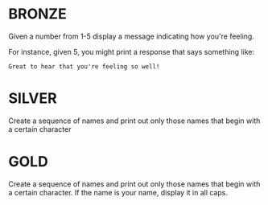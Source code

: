 ﻿# BRONZE
Given a number from 1-5 display a message indicating how you're feeling.

For instance, given 5, you might print a response that says something like:

    Great to hear that you're feeling so well!

<!--
var feeling = 6;

switch (feeling)
{
    case 1:
        Console.WriteLine("Dang. We hope your day gets better!");
        break;
        
    case 2:
        Console.WriteLine("Oh. Sorry to hear that.");
        break;
        
    case 3:
        Console.WriteLine("Hope things get better!");
        break;
        
    case 4:
        Console.WriteLine("Good stuff!");
        break;
        
    case 5:
        Console.WriteLine("Great to hear that you're feeling so well!");
        break;
        
    default:
        Console.WriteLine("Sorry, we don't understand. Come back later.");
        break;	
}
-->

# SILVER
Create a sequence of names and print out only those names that begin with a certain character

<!--
var names = new[] { "Dave", "Kevin", "D'Arcy", "Esther", "Heath", "Dilbert" };

foreach (var name in names)
{
    if(name.StartsWith("D")) Console.WriteLine(name);
}
-->

# GOLD
Create a sequence of names and print out only those names that begin with a certain character. If the name is your name, display it in all caps.

<!--
var names = new[] { "Dave", "Kevin", "D'Arcy", "Esther", "Heath", "Dilbert" };

foreach (var name in names)
{
    if (name.StartsWith("D"))
    {
        Console.WriteLine(name.Equals("Dave") ? name.ToUpper() : name);
    }
}
-->
